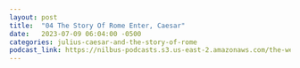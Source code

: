 ```yaml
---
layout: post
title:  "04 The Story Of Rome Enter, Caesar"
date:   2023-07-09 06:04:00 -0500
categories: julius-caesar-and-the-story-of-rome
podcast_link: https://nilbus-podcasts.s3.us-east-2.amazonaws.com/the-well-trained-mind/Julius%20Caesar%20and%20the%20Story%20of%20Rome/04%20The%20Story%20Of%20Rome%20Enter,%20Caesar.mp3
---
```

